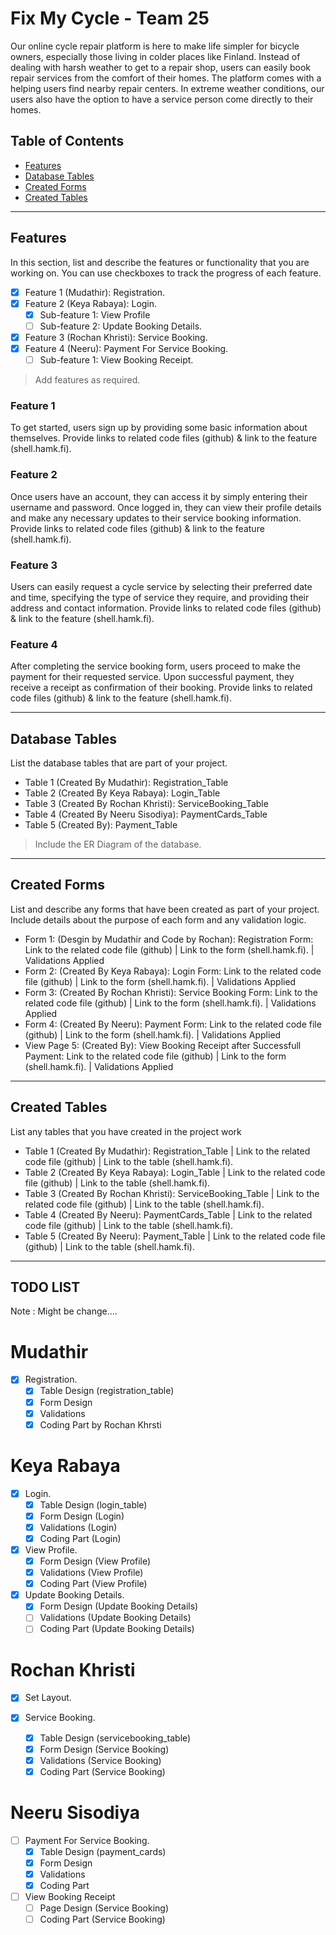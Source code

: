 # Fix My Cycle - Team 25

Our online cycle repair platform is here to make life simpler for bicycle owners, especially those living in colder places like Finland. Instead of dealing with harsh weather to get to a repair shop, users can easily book repair services from the comfort of their homes. The platform comes with a helping users find nearby repair centers. In extreme weather conditions, our users also have the option to have a service person come directly to their homes.


## Table of Contents
- [Features](#features)
- [Database Tables](#database-tables)
- [Created Forms](#created-forms)
- [Created Tables](#created-tables)

---

## Features

In this section, list and describe the features or functionality that you are working on. You can use checkboxes to track the progress of each feature.

- [X] Feature 1 (Mudathir): Registration. 
- [X] Feature 2 (Keya Rabaya): Login.
  - [X] Sub-feature 1: View Profile
  - [ ] Sub-feature 2: Update Booking Details.
- [X] Feature 3 (Rochan Khristi): Service Booking.
- [X] Feature 4 (Neeru): Payment For Service Booking.
  - [ ] Sub-feature 1: View Booking Receipt.

> Add features as required.

### Feature 1

To get started, users sign up by providing some basic information about themselves. 
Provide links to related code files (github) & link to the feature (shell.hamk.fi).

### Feature 2

Once users have an account, they can access it by simply entering their username and password. Once logged in, they can view their profile details and make any necessary updates to their service booking information.
Provide links to related code files (github) & link to the feature (shell.hamk.fi).

### Feature 3

Users can easily request a cycle service by selecting their preferred date and time, specifying the type of service they require, and providing their address and contact information. 
Provide links to related code files (github) & link to the feature (shell.hamk.fi).

### Feature 4

After completing the service booking form, users proceed to make the payment for their requested service. Upon successful payment, they receive a receipt as confirmation of their booking.
Provide links to related code files (github) & link to the feature (shell.hamk.fi).

---

## Database Tables

List the database tables that are part of your project. 

- Table 1 (Created By Mudathir): Registration_Table
- Table 2 (Created By Keya Rabaya): Login_Table
- Table 3 (Created By Rochan Khristi): ServiceBooking_Table
- Table 4 (Created By Neeru Sisodiya): PaymentCards_Table
- Table 5 (Created By): Payment_Table

> Include the ER Diagram of the database. 

---

## Created Forms

List and describe any forms that have been created as part of your project. Include details about the purpose of each form and any validation logic.

- Form 1: (Desgin by Mudathir and Code by Rochan): Registration Form: Link to the related code file (github) | Link to the form (shell.hamk.fi). | Validations Applied
- Form 2: (Created By Keya Rabaya): Login Form: Link to the related code file (github) | Link to the form (shell.hamk.fi).  | Validations Applied
- Form 3: (Created By Rochan Khristi): Service Booking Form: Link to the related code file (github) | Link to the form (shell.hamk.fi).  | Validations Applied
- Form 4: (Created By Neeru): Payment Form: Link to the related code file (github) | Link to the form (shell.hamk.fi).  | Validations Applied
- View Page 5: (Created By): View Booking Receipt after Successfull Payment: Link to the related code file (github) | Link to the form (shell.hamk.fi).  | Validations Applied

---

## Created Tables

List any tables that you have created in the project work

- Table 1 (Created By Mudathir): Registration_Table | Link to the related code file (github) | Link to the table (shell.hamk.fi).
- Table 2 (Created By Keya Rabaya): Login_Table | Link to the related code file (github) | Link to the table (shell.hamk.fi).
- Table 3 (Created By Rochan Khristi): ServiceBooking_Table | Link to the related code file (github) | Link to the table (shell.hamk.fi).
- Table 4 (Created By Neeru): PaymentCards_Table | Link to the related code file (github) | Link to the table (shell.hamk.fi).
- Table 5 (Created By Neeru): Payment_Table | Link to the related code file (github) | Link to the table (shell.hamk.fi).

---

## TODO LIST 
Note : Might be change....
# Mudathir 
- [x] Registration.
  - [X] Table Design (registration_table)
  - [X] Form Design
  - [X] Validations
  - [X] Coding Part by Rochan Khrsti

# Keya Rabaya 
- [X] Login.
  - [x] Table Design (login_table)
  - [x] Form Design (Login)
  - [X] Validations (Login)
  - [X] Coding Part (Login)
        
- [X] View Profile.
  - [X] Form Design (View Profile)
  - [X] Validations (View Profile) 
  - [X] Coding Part (View Profile)

- [X] Update Booking Details.
  - [X] Form Design (Update Booking Details)
  - [ ] Validations (Update Booking Details)
  - [ ] Coding Part (Update Booking Details)

# Rochan Khristi 
- [x] Set Layout.
        
- [X] Service Booking.
  - [x] Table Design (servicebooking_table)
  - [x] Form Design (Service Booking)
  - [X] Validations (Service Booking)
  - [X] Coding Part (Service Booking)

# Neeru Sisodiya 
- [ ] Payment For Service Booking.
  - [x] Table Design (payment_cards)
  - [x] Form Design
  - [X] Validations
  - [X] Coding Part
        
- [ ] View Booking Receipt
  - [ ] Page Design (Service Booking)
  - [ ] Coding Part (Service Booking)